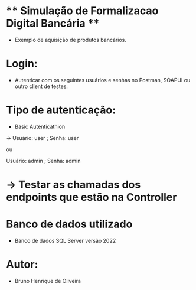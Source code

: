 # ** Simulação de Formalizacao Digital Bancária **
* Exemplo de aquisição de produtos bancários.

# Login: 
* Autenticar com os seguintes usuários e senhas no Postman, SOAPUI ou outro client de testes:

# Tipo de autenticação: 
* Basic Autenticathion

-> Usuário: user ; Senha: user

ou

Usuário: admin ; Senha: admin

# -> Testar as chamadas dos endpoints que estão na Controller

# Banco de dados utilizado
* Banco de dados SQL Server versão 2022

# Autor: 
* Bruno Henrique de Oliveira
